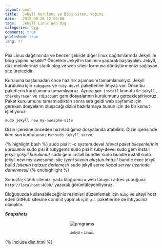 ```yaml
---
layout: post
title:  Jekyll Kurulumu ve Blog Sitesi Yapımı
date:   2015-09-26 12:00:00
tags:   Jekyll Linux Web Uyg
categories: Uyg.
comments: true
published: true
lang: tr
---
```


Pisi Linux dağıtımında ve benzer şekilde diğer linux dağıtımlarında Jekyll ile blog yapımı nasıldır? Öncelikle Jekyll'in tanımını yaparak başlayalım. Jekyll, düz metinlerinizi statik blog ve web sitesi formuna  dönüştürmenizi sağlayan site üretecidir.

Kuruluma başlamadan önce hazırlık aşamasını tamamlamalıyız. Jekyll kurulumu için ```rubygems``` ve ```ruby-devel``` paketlerine ihtiyaç var. Önce bu paketlerin kurulumunu tamamlıyoruz. Ayrıca ```gem install``` komutu ile ```jekyll``` , ```therubyracer``` ve ```rdiscount```
gem dosyalarının kurulumunu gerçekleştiriyoruz. Paket kurulumunu tamamladıktan sonra sıra geldi web sayfamız için gereken dosyaların oluşacağı dizini hazırlamaya bunun için de bir komut işletiyoruz. 

```sudo jekyll new my-awesome-site```

Dizin içerisine önceden hazırladığımız dosyalarıda atabiliriz. Dizin içerisinde iken son komutumuz ise  ```sudo jekyll serve```

{% highlight bash %}
sudo pisi it -c system.devel		/*devel paket bileşenlerinin kurulumu*/
sudo pisi it rubygems
sudo pisi it ruby-devel
sudo gem install jekyll			/*jekyll kurulumu*/
sudo gem install bundler
sudo bundle install
sudo jekyll new my-awesome-site		/*yeni sitenin oluşturulması*/
bundle exec jekyll build		/*sitenin hatasız derlemesi*/
sudo jekyll serve			/*local server üzerinde denenmesi*/
{% endhighlight %}

Sonuçta; statik sitemizi yada bloğumuzu web tarayıcı adres çubuğuna ```http://localhost:4000/``` yazarak görüntüleyebiliyoruz.

Bloğunuzda kullanabileceğiniz resimleri düzenlemek için ```Gimp``` ve siteyi host eden GitHub sitesine commit yapmak için ```git``` paketlerine de ihtiyacınız olacaktır.

***Snapshots***

<div class='pull-right alert alert-warning' style="margin: 15px; text-align: center;">
  <img src="{{ site.baseurl }}/images/snapshot12.bmp" alt="programs" class="resize" />
  <p><small>Jekyll &bull; Linux.</small></p>
</div> 
  
<style>
img.resize {
  max-width:100%;
  max-height:100%;
}
</style>

{% include dist.html %} 

